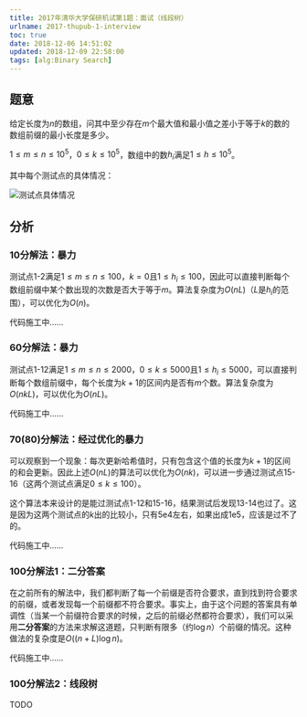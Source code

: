 ```yaml
---
title: 2017年清华大学保研机试第1题：面试（线段树）
urlname: 2017-thupub-1-interview
toc: true
date: 2018-12-06 14:51:02
updated: 2018-12-09 22:58:00
tags: [alg:Binary Search]
---
```


## 题意

给定长度为$n$的数组，问其中至少存在$m$个最大值和最小值之差小于等于$k$的数的数组前缀的最小长度是多少。

$1\leq m \leq n \leq 10^5$，$0 \leq k \leq 10^5$，数组中的数$h_i$满足$1 \leq h \leq 10^5$。

其中每个测试点的具体情况：

![测试点具体情况](testpoints.png)

## 分析

### 10分解法：暴力

测试点1-2满足$1\leq m \leq n \leq 100$，$k = 0$且$1 \leq h_i \leq 100$，因此可以直接判断每个数组前缀中某个数出现的次数是否大于等于$m$。算法复杂度为$O(nL)$（$L$是$h_i$的范围），可以优化为$O(n)$。

代码施工中……

### 60分解法：暴力

<!--（真的没有必要写20分和40分了吧，随便一暴力就60分了……）-->

测试点1-12满足$1\leq m \leq n \leq 2000$，$0 \leq k \leq 5000$且$1 \leq h_i \leq 5000$，可以直接判断每个数组前缀中，每个长度为$k+1$的区间内是否有$m$个数。算法复杂度为$O(nkL)$，可以优化为$O(nL)$。

代码施工中……

### 70(80)分解法：经过优化的暴力

可以观察到一个现象：每次更新哈希值时，只有包含这个值的长度为$k+1$的区间的和会更新。因此上述$O(nL)$的算法可以优化为$O(nk)$，可以进一步通过测试点15-16（这两个测试点满足$0 \leq k \leq 100$）。

这个算法本来设计的是能过测试点1-12和15-16，结果测试后发现13-14也过了。这是因为这两个测试点的$k$出的比较小，只有5e4左右，如果出成1e5，应该是过不了的。

代码施工中……

### 100分解法1：二分答案

在之前所有的解法中，我们都判断了每一个前缀是否符合要求，直到找到符合要求的前缀，或者发现每一个前缀都不符合要求。事实上，由于这个问题的答案具有单调性（当某一个前缀符合要求的时候，之后的前缀必然都符合要求），我们可以采用**二分答案**的方法来求解这道题，只判断有限多（约$\log{n}$）个前缀的情况。这种做法的复杂度是$O((n+L)\log{n})$。

代码施工中……

### 100分解法2：线段树

TODO